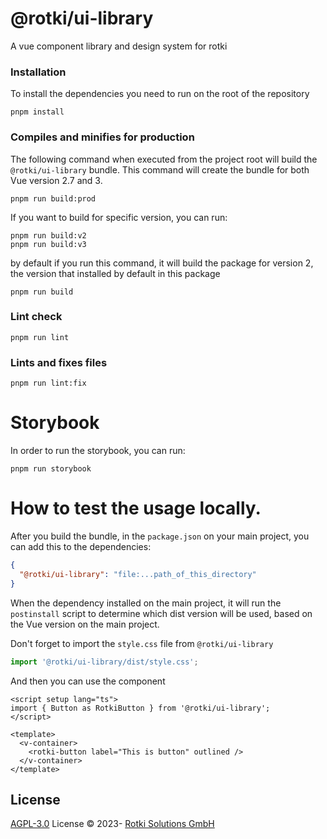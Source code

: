 # @rotki/ui-library

A vue component library and design system for rotki

### Installation

To install the dependencies you need to run on the root of the repository

```
pnpm install
```

### Compiles and minifies for production
The following command when executed from the project root will build the `@rotki/ui-library` bundle.
This command will create the bundle for both Vue version 2.7 and 3.
```
pnpm run build:prod
```

If you want to build for specific version, you can run:
```
pnpm run build:v2
pnpm run build:v3
```

by default if you run this command, it will build the package for version 2, the version that installed by default in this package
```
pnpm run build
```

### Lint check
```
pnpm run lint
```

### Lints and fixes files
```
pnpm run lint:fix
```

# Storybook
In order to run the storybook, you can run:

```
pnpm run storybook
```

# How to test the usage locally.
After you build the bundle, in the `package.json` on your main project, you can add this to the dependencies:

```json
{
  "@rotki/ui-library": "file:...path_of_this_directory"
}
```

When the dependency installed on the main project, it will run the `postinstall` script to determine which dist version will be used, based on the Vue version on the main project.

Don't forget to import the `style.css` file from `@rotki/ui-library`

```typescript
import '@rotki/ui-library/dist/style.css';
```

And then you can use the component 
```vue
<script setup lang="ts">
import { Button as RotkiButton } from '@rotki/ui-library';
</script>

<template>
  <v-container>
    <rotki-button label="This is button" outlined />
  </v-container>
</template>
```

## License

[AGPL-3.0](./LICENSE) License &copy; 2023- [Rotki Solutions GmbH](https://github.com/rotki)

